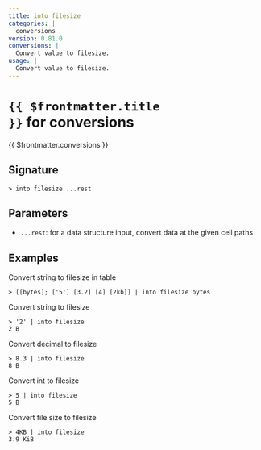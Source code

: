 ```yaml
---
title: into filesize
categories: |
  conversions
version: 0.81.0
conversions: |
  Convert value to filesize.
usage: |
  Convert value to filesize.
---
```


# <code>{{ $frontmatter.title }}</code> for conversions

<div class='command-title'>{{ $frontmatter.conversions }}</div>

## Signature

```> into filesize ...rest```

## Parameters

 -  `...rest`: for a data structure input, convert data at the given cell paths

## Examples

Convert string to filesize in table
```shell
> [[bytes]; ['5'] [3.2] [4] [2kb]] | into filesize bytes

```

Convert string to filesize
```shell
> '2' | into filesize
2 B
```

Convert decimal to filesize
```shell
> 8.3 | into filesize
8 B
```

Convert int to filesize
```shell
> 5 | into filesize
5 B
```

Convert file size to filesize
```shell
> 4KB | into filesize
3.9 KiB
```
